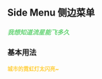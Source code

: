## Side Menu 侧边菜单
<h5 style="color: #66d476">我想知道流星能飞多久</h5>

<script setup>
    import BasicDemo from '../demo/basic_demo.vue'
    import Preview from '../../../src/components/preview.vue'
</script>

### 基本用法
<p style="color: #ffcf3f; font-size: 12px; font-weight: 900;">城市的霓虹灯太闪亮~</p>
<BasicDemo />
<Preview comp="side_menu" demo="basic_demo" />
